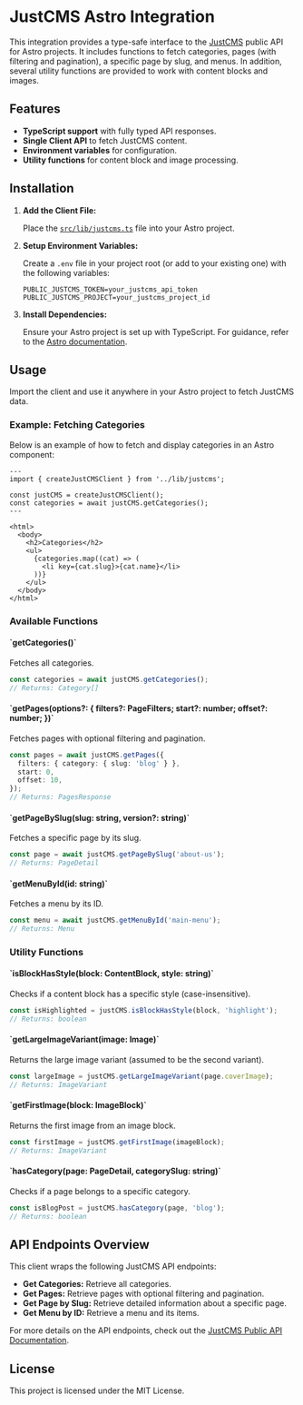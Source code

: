 # JustCMS Astro Integration

This integration provides a type-safe interface to the [JustCMS](https://justcms.co) public API for Astro projects. It includes functions to fetch categories, pages (with filtering and pagination), a specific page by slug, and menus. In addition, several utility functions are provided to work with content blocks and images.

## Features

- **TypeScript support** with fully typed API responses.
- **Single Client API** to fetch JustCMS content.
- **Environment variables** for configuration.
- **Utility functions** for content block and image processing.

## Installation

1. **Add the Client File:**

   Place the [`src/lib/justcms.ts`](./src/lib/justcms.ts) file into your Astro project.

2. **Setup Environment Variables:**

   Create a `.env` file in your project root (or add to your existing one) with the following variables:

   ```env
   PUBLIC_JUSTCMS_TOKEN=your_justcms_api_token
   PUBLIC_JUSTCMS_PROJECT=your_justcms_project_id
   ```

3. **Install Dependencies:**

   Ensure your Astro project is set up with TypeScript. For guidance, refer to the [Astro documentation](https://docs.astro.build).

## Usage

Import the client and use it anywhere in your Astro project to fetch JustCMS data.

### Example: Fetching Categories

Below is an example of how to fetch and display categories in an Astro component:

```astro
---
import { createJustCMSClient } from '../lib/justcms';

const justCMS = createJustCMSClient();
const categories = await justCMS.getCategories();
---

<html>
  <body>
    <h2>Categories</h2>
    <ul>
      {categories.map((cat) => (
        <li key={cat.slug}>{cat.name}</li>
      ))}
    </ul>
  </body>
</html>
```

### Available Functions

#### \`getCategories()\`

Fetches all categories.

```ts
const categories = await justCMS.getCategories();
// Returns: Category[]
```

#### \`getPages(options?: { filters?: PageFilters; start?: number; offset?: number; })\`

Fetches pages with optional filtering and pagination.

```ts
const pages = await justCMS.getPages({
  filters: { category: { slug: 'blog' } },
  start: 0,
  offset: 10,
});
// Returns: PagesResponse
```

#### \`getPageBySlug(slug: string, version?: string)\`

Fetches a specific page by its slug.

```ts
const page = await justCMS.getPageBySlug('about-us');
// Returns: PageDetail
```

#### \`getMenuById(id: string)\`

Fetches a menu by its ID.

```ts
const menu = await justCMS.getMenuById('main-menu');
// Returns: Menu
```

### Utility Functions

#### \`isBlockHasStyle(block: ContentBlock, style: string)\`

Checks if a content block has a specific style (case-insensitive).

```ts
const isHighlighted = justCMS.isBlockHasStyle(block, 'highlight');
// Returns: boolean
```

#### \`getLargeImageVariant(image: Image)\`

Returns the large image variant (assumed to be the second variant).

```ts
const largeImage = justCMS.getLargeImageVariant(page.coverImage);
// Returns: ImageVariant
```

#### \`getFirstImage(block: ImageBlock)\`

Returns the first image from an image block.

```ts
const firstImage = justCMS.getFirstImage(imageBlock);
// Returns: ImageVariant
```

#### \`hasCategory(page: PageDetail, categorySlug: string)\`

Checks if a page belongs to a specific category.

```ts
const isBlogPost = justCMS.hasCategory(page, 'blog');
// Returns: boolean
```

## API Endpoints Overview

This client wraps the following JustCMS API endpoints:

- **Get Categories:** Retrieve all categories.
- **Get Pages:** Retrieve pages with optional filtering and pagination.
- **Get Page by Slug:** Retrieve detailed information about a specific page.
- **Get Menu by ID:** Retrieve a menu and its items.

For more details on the API endpoints, check out the [JustCMS Public API Documentation](https://justcms.co/api).

## License

This project is licensed under the MIT License.
